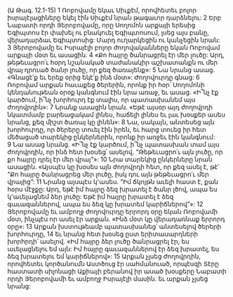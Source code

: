 (Ա Թագ. 12.1-15)
1 Ռոբովամը եկաւ Սիւքէմ, որովհետեւ բոլոր իսրայէլացիները եկել էին Սիւքէմ նրան թագաւոր դարձնելու: 2 Երբ Նաբատի որդի Յերոբովամը, որը Սողոմոն արքայի երեսից Եգիպտոս էր փախել ու բնակուել Եգիպտոսում, լսեց այս բանը, վերադարձաւ Եգիպտոսից: Մարդ ուղարկեցին ու կանչեցին նրան: 3 Յերոբովամը եւ Իսրայէլի բոլոր ժողովականները եկան Ռոբովամ արքայի մօտ եւ ասացին. 4 «Քո հայրը ծանրացրել էր մեր լուծը: Արդ, թեթեւացրո՛ւ հօրդ նշանակած տաժանակիր աշխատանքն ու մեր վրայ դրուած ծանր լուծը, որ քեզ ծառայենք»: 5 Նա նրանց ասաց. «Գնացէ՛ք եւ երեք օրից եկէ՛ք ինձ մօտ»: Ժողովուրդը գնաց:
6 Ռոբովամ արքան հաւաքեց ծերերին, որոնք իր հօր՝ Սողոմոնի կենդանութեան օրօք կանգնում էին նրա առաջ, եւ ասաց. «Ի՞նչ էք կարծում, ի՞նչ խորհուրդ էք տալիս, որ պատասխանեմ այս ժողովրդին»: 7 Նրանք ասացին նրան. «Եթէ այսօր այդ ժողովրդի նկատմամբ բարեացակամ լինես, հաճելի լինես եւ լաւ խօսքեր ասես նրանց, քեզ միշտ ծառայ կը լինեն»: 8 Նա, սակայն, անտեսեց այն խորհուրդը, որ ծերերը տուել էին իրեն, եւ հարց տուեց իր հետ մեծացած տարեկից ընկերներին, որոնք իր առջեւ էին կանգնում: 9 Նա ասաց նրանց. «Ի՞նչ էք կարծում, ի՞նչ պատասխան տամ այս ժողովրդին, որ ինձ հետ խօսեց՝ ասելով. “Թեթեւացրո՛ւ այն լուծը, որ քո հայրը դրել էր մեր վրայ”»: 10 Նրա տարեկից ընկերները նրան ասացին. «Այսպէս կը խօսես այն ժողովրդի հետ, որ քեզ ասել է, թէ՝ “Քո հայրը ծանրացրեց մեր լուծը, իսկ դու այն թեթեւացրո՛ւ մեր վրայից”: 11 Նրանց այսպէս կ՚ասես. “Իմ ճկոյթն աւելի հաստ է, քան հօրս մէջքը: Արդ, եթէ իմ հայրը ձեզ խրատել է ծանր լծով, ապա ես կ՚աւելացնեմ ձեր լուծը: Եթէ իմ հայրը խրատել է ձեզ գաւազաններով, ապա ես ձեզ կը խրատեմ կարիճներով”»:
12 Յերոբովամը եւ ամբողջ ժողովուրդը երրորդ օրը եկան Ռոբովամի մօտ, ինչպէս որ ասել էր արքան. «Ինձ մօտ կը վերադառնաք երրորդ օրը»: 13 Արքան խստութեամբ պատասխանեց՝ անտեսելով ծերերի խորհուրդը, 14 եւ նրանց հետ խօսեց ըստ երիտասարդների խորհրդի՝ ասելով. «Իմ հայրը ձեր լուծը ծանրացրել էր, ես աւելացնելու եմ այն: Իմ հայրը գաւազաններով էր ձեզ խրատել, ես ձեզ խրատելու եմ կարիճներով»: 15 Արքան չլսեց ժողովրդին, որովհետեւ կործանումն Աստծուց էր սահմանուած, որպէսզի Տէրը հաստատի սիլոնացի Աքիայի բերանով իր ասած խօսքերը Նաբատի որդի Յերոբովամի եւ ամբողջ Իսրայէլի մասին. եւ արքան չլսեց նրանց:
